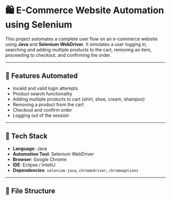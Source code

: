 # 🛍️ E-Commerce Website Automation using Selenium

This project automates a complete user flow on an e-commerce website using **Java** and **Selenium WebDriver**. It simulates a user logging in, searching and adding multiple products to the cart, removing an item, proceeding to checkout, and confirming the order.

---

## 🚀 Features Automated

- Invalid and valid login attempts
- Product search functionality
- Adding multiple products to cart (shirt, shoe, cream, shampoo)
- Removing a product from the cart
- Checkout and confirm order
- Logging out of the session

---

## 🧰 Tech Stack

- **Language**: Java  
- **Automation Tool**: Selenium WebDriver  
- **Browser**: Google Chrome  
- **IDE**: Eclipse / IntelliJ  
- **Dependencies**: `selenium-java`, `chromedriver`, `chromeoptions`

---

## 📁 File Structure

